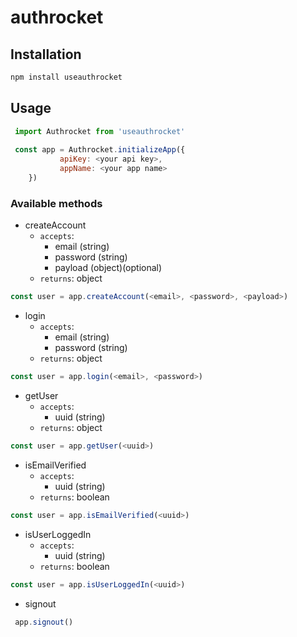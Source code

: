 # authrocket

## Installation

```bash
npm install useauthrocket
```

## Usage

```js
 import Authrocket from 'useauthrocket'
    
 const app = Authrocket.initializeApp({
           apiKey: <your api key>,
           appName: <your app name>
    })
```

### Available methods

* createAccount
    - `accepts`: 
        - email (string)
        - password (string)
        - payload (object)(optional)
    - `returns`: object
 ```js
 const user = app.createAccount(<email>, <password>, <payload>)
```   
* login
    - `accepts`: 
        - email (string)
        - password (string)
    - `returns`: object
 ```js
 const user = app.login(<email>, <password>)
```  
* getUser
    - `accepts`: 
        - uuid (string)
    - `returns`: object
 ```js
 const user = app.getUser(<uuid>)
```
 
* isEmailVerified
    - `accepts`:
        - uuid (string)
    - `returns`: boolean
 ```js
 const user = app.isEmailVerified(<uuid>)
```          
* isUserLoggedIn
    - `accepts`:
        - uuid (string)
    - `returns`: boolean
 ```js
 const user = app.isUserLoggedIn(<uuid>)
```  
 
* signout
```js
 app.signout()
```  